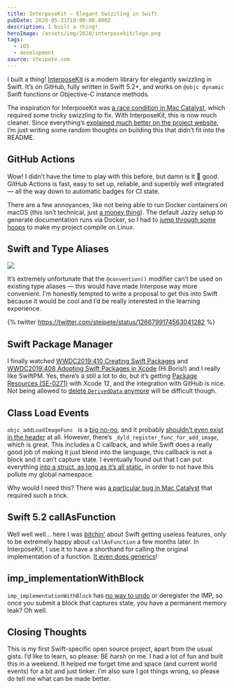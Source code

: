 ```yaml
---
title: InterposeKit — Elegant Swizzling in Swift
pubDate: 2020-05-31T10:00:00.000Z
description: I built a thing!
heroImage: /assets/img/2020/interposekit/logo.png
tags:
  - iOS
  - development
source: steipete.com
---
```


I built a thing! [InterposeKit](https://github.com/steipete/InterposeKit) is a modern library for elegantly swizzling in Swift. It’s on GitHub, fully written in Swift 5.2+, and works on `@objc dynamic` Swift functions or Objective-C instance methods.

The inspiration for InterposeKit was [a race condition in Mac Catalyst](/posts/mac-catalyst-crash-hunt/), which required some tricky swizzling to fix. With InterposeKit, this is now much cleaner. Since everything’s [explained much better on the project website](http://interposekit.com/), I’m just writing some random thoughts on building this that didn’t fit into the README.

## GitHub Actions

Wow! I didn’t have the time to play with this before, but damn is it 💖 good. GitHub Actions is fast, easy to set up, reliable, and superbly well integrated — all the way down to automatic badges for CI state.

There are a few annoyances, like not being able to run Docker containers on macOS (this isn’t technical, just [a money thing](https://github.community/t/why-is-docker-not-installed-on-macos/17017/2)). The default Jazzy setup to generate documentation runs via Docker, so I had to [jump through some hoops](https://github.com/steipete/InterposeKit/blob/85f6c2dcc465811048cac0b31c4edc8bb71d4268/Sources/InterposeKit/InterposeKit.swift#L305-L319) to make my project compile on Linux.

## Swift and Type Aliases

![](/assets/img/2020/interposekit/interposekit-code.png)

It’s extremely unfortunate that the `@convention()` modifier can’t be used on existing type aliases — this would have made Interpose way more convenient. I’m honestly tempted to write a proposal to get this into Swift because it would be cool and I’d be really interested in the learning experience.

{% twitter https://twitter.com/steipete/status/1266799174563041282 %}

## Swift Package Manager

I finally watched [WWDC2019:410 Creating Swift Packages](https://developer.apple.com/videos/play/wwdc2019/410/) and [WWDC2019:408 Adopting Swift Packages in Xcode](https://developer.apple.com/videos/play/wwdc2019/408/) (Hi Boris!) and I really like SwiftPM. Yes, there’s a still a lot to do, but it’s getting [Package Resources (SE-0271)](https://github.com/apple/swift-evolution/blob/master/proposals/0271-package-manager-resources.md) with Xcode 12, and the integration with GitHub is nice. Not being allowed to [delete `DerivedData` anymore](https://www.jessesquires.com/blog/2020/02/24/replacing-cocoapods-with-swiftpm/) will be difficult though.

## Class Load Events

`objc_addLoadImageFunc ` is a [big no-no](https://twitter.com/steipete/status/1266464092082114561?s=21), and it probably [shouldn’t even exist in the header](https://twitter.com/jckarter/status/1266466247748677632?s=21) at all. However, there’s `_dyld_register_func_for_add_image`, which is great. This includes a C callback, and while Swift does a really good job of making it just blend into the language, this callback is not a block and it can’t capture state. I eventually found out that I can put everything [into a struct, as long as it’s all static](https://github.com/steipete/InterposeKit/blob/85f6c2dcc465811048cac0b31c4edc8bb71d4268/Sources/InterposeKit/InterposeKit.swift#L259-L293), in order to not have this pollute my global namespace.

Why would I need this? There was [a particular bug in Mac Catalyst](/posts/mac-catalyst-crash-hunt/) that required such a trick.

## Swift 5.2 callAsFunction

Well well well... here I was [bitchin’](https://twitter.com/steipete/status/1227191768153829376?s=20) about Swift getting useless features, only to be extremely happy about `callAsFunction` a few months later. In InterposeKit, I use it to have a shorthand for calling the original implementation of a function. [It even does generics](https://github.com/steipete/InterposeKit/blob/85f6c2dcc465811048cac0b31c4edc8bb71d4268/Sources/InterposeKit/InterposeKit.swift#L175-L178)!

## imp_implementationWithBlock

`imp_implementationWithBlock` has [no way to undo](https://github.com/steipete/InterposeKit/blob/85f6c2dcc465811048cac0b31c4edc8bb71d4268/Sources/InterposeKit/InterposeKit.swift#L130) or deregister the IMP, so once you submit a block that captures state, you have a permanent memory leak? Oh well.

## Closing Thoughts

This is my first Swift-specific open source project, apart from the usual gists. I’d like to learn, so please: BE harsh on me. I had a lot of fun and built this in a weekend. It helped me forget time and space (and current world events) for a bit and just tinker. I’m also sure I got things wrong, so please do tell me what can be made better.

